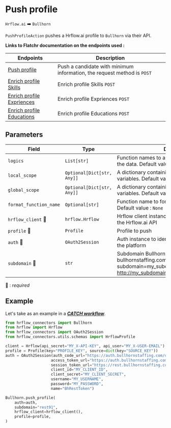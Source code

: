 # Push profile
`Hrflow.ai` :arrow_right: `Bullhorn`

`PushProfileAction` pushes a Hrflow.ai profile to `Bullhorn` via their API.

**Links to Flatchr documentation on the endpoints used :**

| Endpoints | Description |
| --------- | ----------- |
| [Push profile](http://bullhorn.github.io/rest-api-docs) | Push a candidate with minimum information, the request method is `POST` |
| [Enrich profile Skills](http://bullhorn.github.io/rest-api-docs) | Enrich profile Skills `POST` |
| [Enrich profile Expriences](http://bullhorn.github.io/rest-api-docs) | Enrich profile Expriences `POST` |
| [Enrich profile Educations](http://bullhorn.github.io/rest-api-docs) | Enrich profile Educations `POST` |

## Parameters

| Field | Type | Description |
| ----- | ---- | ----------- |
| `logics`  | `List[str]` | Function names to apply as filter before pushing the data. Default value : `[]`        |
| `local_scope`  | `Optional[Dict[str, Any]]` | A dictionary containing the current scope's local variables. Default value : `None`        |
| `global_scope`  | `Optional[Dict[str, Any]]` | A dictionary containing the current scope's global variables. Default value : `None`       |
| `format_function_name`  | `Optional[str]` | Function name to format job before pushing. Default value : `None`        |
| `hrflow_client` :red_circle: | `hrflow.Hrflow` | Hrflow client instance used to communicate with the Hrflow.ai API        |
| `profile` :red_circle: | `Profile` | Profile to push        |
| `auth` :red_circle: | `OAuth2Session` | Auth instance to identify and communicate with the platform        |
| `subdomain` :red_circle: | `str` | Subdomain Bullhorn just before bullhornstaffing.com. For example subdomain=my_subdomain.my in http://my_subdomain.my.bullhornstaffing.com/ABC        |

:red_circle: : *required* 

## Example
Let's take as an example in a [***CATCH workflow***](https://developers.hrflow.ai/docs/workflows#catch-setup).
```python
from hrflow_connectors import Bullhorn
from hrflow import Hrflow
from hrflow_connectors import OAuth2Session
from hrflow_connectors.utils.schemas import HrflowProfile

client = Hrflow(api_secret="MY_X-API-KEY", api_user="MY_X-USER-EMAIL")
profile = Profile(key="PROFILE_KEY", source=dict(key="SOURCE_KEY"))
auth = OAuth2Session(auth_code_url="https://auth.bullhornstaffing.com/oauth/authorize",
                    access_token_url="https://auth.bullhornstaffing.com/oauth/token",
                    session_token_url="https://rest.bullhornstaffing.com/rest-services/login",
                    client_id="MY_CLIENT_ID",
                    client_secret="MY_CLIENT_SECRET",
                    username="MY_USERNAME",
                    password="MY_PASSWORD",
                    name="BhRestToken")

Bullhorn.push_profile(
    auth=auth,
    subdomain="rest91",
    hrflow_client=hrflow_client(),
    profile=profile,
)
```